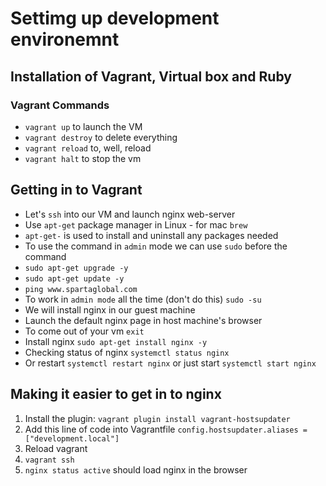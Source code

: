 # Settimg up development environemnt
## Installation of Vagrant, Virtual box and Ruby
### Vagrant Commands
- `vagrant up` to launch the VM
- `vagrant destroy` to delete everything
- `vagrant reload` to, well, reload
- `vagrant halt` to stop the vm

## Getting in to Vagrant
- Let's `ssh` into our VM and launch nginx web-server
- Use `apt-get` package manager in Linux - for mac `brew`
- `apt-get-` is used to install and uninstall any packages needed
- To use the command in `admin` mode we can use `sudo` before the command
- `sudo apt-get upgrade -y`
- `sudo apt-get update -y`
- `ping www.spartaglobal.com`
- To work in `admin mode` all the time (don't do this) `sudo -su`
- We will install nginx in our guest machine
- Launch the default nginx page in host machine's browser
- To come out of your vm `exit`
- Install nginx `sudo apt-get install nginx -y`
- Checking status of nginx `systemctl status nginx`
- Or restart `systemctl restart nginx` or just start `systemctl start nginx`

## Making it easier to get in to nginx
1. Install the plugin: `vagrant plugin install vagrant-hostsupdater`
2. Add this line of code into Vagrantfile `config.hostsupdater.aliases = ["development.local"]`
3. Reload vagrant
4. `vagrant ssh`
5. `nginx status active` should load nginx in the browser